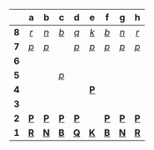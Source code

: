 |     |  a  |  b  |  c  |  d  |  e  |  f  |  g  |  h  |
|:---:|:---:|:---:|:---:|:---:|:---:|:---:|:---:|:---:|
|  **8**  |  [_r_](https://github.com/grim-kalman)  |  [_n_](https://github.com/grim-kalman)  |  [_b_](https://github.com/grim-kalman)  |  [_q_](https://github.com/grim-kalman)  |  [_k_](https://github.com/grim-kalman)  |  [_b_](https://github.com/grim-kalman)  |  [_n_](https://github.com/grim-kalman)  |  [_r_](https://github.com/grim-kalman)  |
|  **7**  |  [_p_](https://github.com/grim-kalman)  |  [_p_](https://github.com/grim-kalman)  |     |  [_p_](https://github.com/grim-kalman)  |  [_p_](https://github.com/grim-kalman)  |  [_p_](https://github.com/grim-kalman)  |  [_p_](https://github.com/grim-kalman)  |  [_p_](https://github.com/grim-kalman)  |
|  **6**  |     |     |     |     |     |     |     |     |
|  **5**  |     |     |  [_p_](https://github.com/grim-kalman)  |     |     |     |     |     |
|  **4**  |     |     |     |     |  [**P**](http://localhost:8080/api/chess/select?square=e4)  |     |     |     |
|  **3**  |     |     |     |     |     |     |     |     |
|  **2**  |  [**P**](http://localhost:8080/api/chess/select?square=a2)  |  [**P**](http://localhost:8080/api/chess/select?square=b2)  |  [**P**](http://localhost:8080/api/chess/select?square=c2)  |  [**P**](http://localhost:8080/api/chess/select?square=d2)  |     |  [**P**](http://localhost:8080/api/chess/select?square=f2)  |  [**P**](http://localhost:8080/api/chess/select?square=g2)  |  [**P**](http://localhost:8080/api/chess/select?square=h2)  |
|  **1**  |  [**R**](https://github.com/grim-kalman)  |  [**N**](http://localhost:8080/api/chess/select?square=b1)  |  [**B**](https://github.com/grim-kalman)  |  [**Q**](http://localhost:8080/api/chess/select?square=d1)  |  [**K**](http://localhost:8080/api/chess/select?square=e1)  |  [**B**](http://localhost:8080/api/chess/select?square=f1)  |  [**N**](http://localhost:8080/api/chess/select?square=g1)  |  [**R**](https://github.com/grim-kalman)  |
